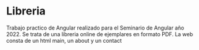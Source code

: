 # Libreria

Trabajo practico de Angular realizado para el Seminario de Angular año 2022.
Se trata de una libreria online de ejemplares en formato PDF. La web consta de un html main, un about y un contact

